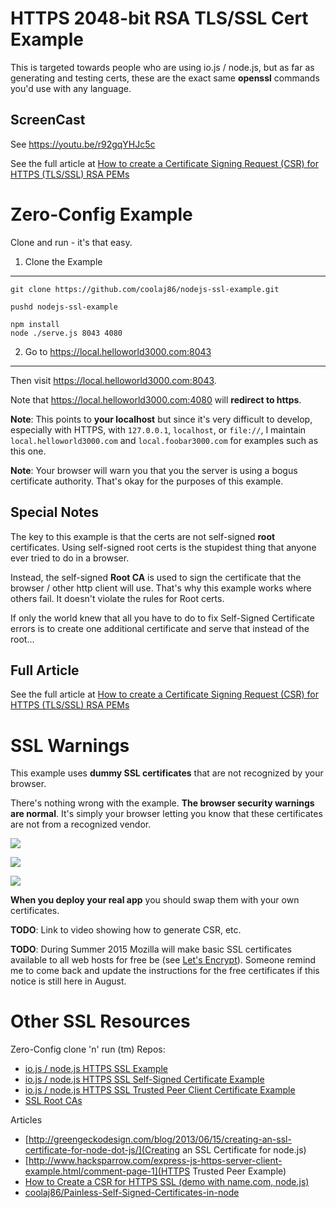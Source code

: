 HTTPS 2048-bit RSA TLS/SSL Cert Example
====

This is targeted towards people who are using io.js / node.js,
but as far as generating and testing certs, these are the exact
same **openssl** commands you'd use with any language.

ScreenCast
-----------

See <https://youtu.be/r92gqYHJc5c>

See the full article at
[How to create a Certificate Signing Request (CSR) for HTTPS (TLS/SSL) RSA PEMs](http://blog.coolaj86.com/articles/how-to-create-a-csr-for-https-tls-ssl-rsa-pems/)


Zero-Config Example
========

Clone and run - it's that easy.

1. Clone the Example
------------

```
git clone https://github.com/coolaj86/nodejs-ssl-example.git

pushd nodejs-ssl-example

npm install
node ./serve.js 8043 4080
```

2. Go to <https://local.helloworld3000.com:8043>
-------------

Then visit <https://local.helloworld3000.com:8043>.

Note that <https://local.helloworld3000.com:4080> will **redirect to https**.

**Note**: This points to **your localhost** but since it's very difficult to
develop, especially with HTTPS, with `127.0.0.1`, `localhost`, or `file://`,
I maintain `local.helloworld3000.com` and `local.foobar3000.com`
for examples such as this one.

**Note**: Your browser will warn you that you the server is using a bogus
certificate authority. That's okay for the purposes of this example.

Special Notes
----

The key to this example is that the certs are not self-signed **root** certificates.
Using self-signed root certs is the stupidest thing that anyone ever tried to do in a browser.

Instead, the self-signed **Root CA** is used to sign the certificate that the browser / other
http client will use. That's why this example works where others fail. It doesn't violate the rules for Root certs.

If only the world knew that all you have to do to fix Self-Signed Certificate errors
is to create one additional certificate and serve that instead of the root...

Full Article
-----

See the full article at
[How to create a Certificate Signing Request (CSR) for HTTPS (TLS/SSL) RSA PEMs](http://blog.coolaj86.com/articles/how-to-create-a-csr-for-https-tls-ssl-rsa-pems/)

SSL Warnings
============

This example uses **dummy SSL certificates** that are not recognized
by your browser.

There's nothing wrong with the example.
**The browser security warnings are normal**.
It's simply your browser letting
you know that these certificates are not from a recognized vendor.

![](https://i.imgur.com/d5mXvGa.png)

![](https://i.imgur.com/RDjfEE5.png)

![](https://i.imgur.com/xRnNSDQ.png)

**When you deploy your real app** you should swap them with your own certificates.

**TODO**: Link to video showing how to generate CSR, etc.

**TODO**: During Summer 2015 Mozilla will make basic SSL certificates available
to all web hosts for free be (see [Let's Encrypt](https://letsencrypt.org/)).
Someone remind me to come back and update the instructions for the
free certificates if this notice is still here in August.


Other SSL Resources
=========

Zero-Config clone 'n' run (tm) Repos:


* [io.js / node.js HTTPS SSL Example](https://github.com/coolaj86/nodejs-ssl-example)
* [io.js / node.js HTTPS SSL Self-Signed Certificate Example](https://github.com/coolaj86/nodejs-self-signed-certificate-example)
* [io.js / node.js HTTPS SSL Trusted Peer Client Certificate Example](https://github.com/coolaj86/nodejs-ssl-trusted-peer-example)
* [SSL Root CAs](https://github.com/coolaj86/node-ssl-root-cas)

Articles

* [http://greengeckodesign.com/blog/2013/06/15/creating-an-ssl-certificate-for-node-dot-js/](Creating an SSL Certificate for node.js)
* [http://www.hacksparrow.com/express-js-https-server-client-example.html/comment-page-1](HTTPS Trusted Peer Example)
* [How to Create a CSR for HTTPS SSL (demo with name.com, node.js)](http://blog.coolaj86.com/articles/how-to-create-a-csr-for-https-tls-ssl-rsa-pems/)
* [coolaj86/Painless-Self-Signed-Certificates-in-node](https://github.com/coolaj86/node-ssl-root-cas/wiki/Painless-Self-Signed-Certificates-in-node.js)
